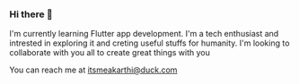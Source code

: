 ### Hi there 👋

<!--
**KarthiDreamer/KarthiDreamer** is a ✨ _special_ ✨ repository because its `README.md` (this file) appears on your GitHub profile.

Here are some ideas to get you started:

- 🔭 I’m currently working on ...
- 🌱 I’m currently learning ...
- 👯 I’m looking to collaborate on ...
- 🤔 I’m looking for help with ...
- 💬 Ask me about ...
- 📫 How to reach me: ...
- 😄 Pronouns: ...
- ⚡ Fun fact: ...
-->

I'm currently learning Flutter app development.
I'm a tech enthusiast and intrested in exploring it and creting useful stuffs for humanity.
I'm looking to collaborate with you all to create great things with you

You can reach me at itsmeakarthi@duck.com
